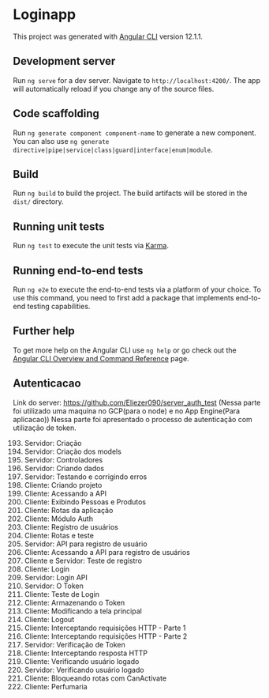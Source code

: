 # Loginapp

This project was generated with [Angular CLI](https://github.com/angular/angular-cli) version 12.1.1.

## Development server

Run `ng serve` for a dev server. Navigate to `http://localhost:4200/`. The app will automatically reload if you change any of the source files.

## Code scaffolding

Run `ng generate component component-name` to generate a new component. You can also use `ng generate directive|pipe|service|class|guard|interface|enum|module`.

## Build

Run `ng build` to build the project. The build artifacts will be stored in the `dist/` directory.

## Running unit tests

Run `ng test` to execute the unit tests via [Karma](https://karma-runner.github.io).

## Running end-to-end tests

Run `ng e2e` to execute the end-to-end tests via a platform of your choice. To use this command, you need to first add a package that implements end-to-end testing capabilities.

## Further help

To get more help on the Angular CLI use `ng help` or go check out the [Angular CLI Overview and Command Reference](https://angular.io/cli) page.

## Autenticacao
Link do server: https://github.com/Eliezer090/server_auth_test (Nessa parte foi utilizado uma maquina no GCP(para o node) e no App Engine(Para aplicacao))
Nessa parte foi apresentado o processo de autenticação com utilização de token.

193. Servidor: Criação
194. Servidor: Criação dos models
195. Servidor: Controladores
196. Servidor: Criando dados
197. Servidor: Testando e corrigindo erros
198. Cliente: Criando projeto
199. Cliente: Acessando a API
200. Cliente: Exibindo Pessoas e Produtos
201. Cliente: Rotas da aplicação
202. Cliente: Módulo Auth
203. Cliente: Registro de usuários
204. Cliente: Rotas e teste
205. Servidor: API para registro de usuário
206. Cliente: Acessando a API para registro de usuários
207. Cliente e Servidor: Teste de registro
208. Cliente: Login
209. Servidor: Login API
210. Servidor: O Token
211. Cliente: Teste de Login
212. Cliente: Armazenando o Token
213. Cliente: Modificando a tela principal
214. Cliente: Logout
215. Cliente: Interceptando requisições HTTP - Parte 1
216. Cliente: Interceptando requisições HTTP - Parte 2
217. Servidor: Verificação de Token
218. Cliente: Interceptando resposta HTTP
219. Cliente: Verificando usuário logado
220. Servidor: Verificando usuário logado
221. Cliente: Bloqueando rotas com CanActivate
222. Cliente: Perfumaria
